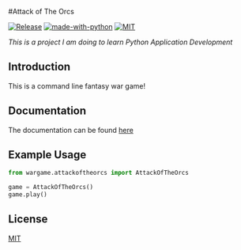 #Attack of The Orcs

[![Release](https://img.shields.io/badge/release-v2.0.3-blue)](https://shields.io/)
[![made-with-python](https://img.shields.io/badge/Made%20with-Python-1f425f.svg)](https://www.python.org/)
[![MIT](https://img.shields.io/badge/license-MIT-green)](https://choosealicense.com/)

_This is a project I am doing to learn Python Application Development_

## Introduction

This is a command line fantasy war game!

## Documentation

The documentation can be found [here](https://wargamerepo.readthedocs.io/en/latest/?)

## Example Usage

```python
from wargame.attackoftheorcs import AttackOfTheOrcs

game = AttackOfTheOrcs()
game.play()
```

## License
[MIT](LICENSE.txt) 
